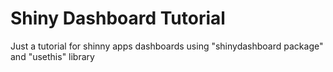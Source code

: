 # Shiny Dashboard Tutorial
Just a tutorial for shinny apps dashboards using "shinydashboard package" and "usethis" library
